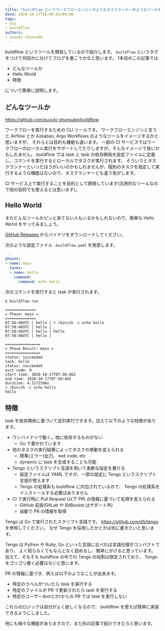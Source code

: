 ```yaml
---
title: "buildflow というワークフローエンジンのようなタスクランナーのようなツールを作っている"
date: 2020-10-17T16:06:31+09:00
tags:
- oss
- buildflow
authors:
- suzuki-shunsuke
---
```


buildflow というツールを開発しているので紹介します。
`buildflow` というタグをつけて何回かに分けてブログを書こうかなと思います。
1本目のこの記事では

* どんなツールか
* Hello World
* 特徴

について簡単に説明します。

## どんなツールか

https://github.com/suzuki-shunsuke/buildflow

ワークフローを実行するための CLI ツールです。
ワークフローエンジンと言うと Airflow とか Azkaban, Argo Workflows のようなツールをイメージするかと思いますが、
それらとは目的も機能も違います。
一部の CI サービスではワークフローのローカル実行をサポートしてたりしますが、そんなイメージで良いかもしれません。
buildflow では task と task の依存関係を設定ファイルに定義し、コマンドを実行するとローカルでタスクが実行されます。
そういうとタスクランナーといったほうがいいのかもしれませんが、個別のタスクを指定して実行するような機能はないので、タスクランナーとも違う気がします。

CI サービス上で実行することを目的として開発しています(汎用的なツールなので他の目的でも使えるとは思います)。

## Hello World

まだどんなツールかピンと来てない人もいるかもしれないので、簡単な Hello World をやってみましょう。

[GitHub Releases](https://github.com/suzuki-shunsuke/buildflow/releases) からバイナリをダウンロードしてください。

次のような設定ファイル `.buildflow.yaml` を用意します。

```yaml
---
phases:
- name: main
  tasks:
  - name: hello
    command:
      command: echo hello
```

次のコマンドを実行すると task が実行されます。

```
$ buildflow run

==============
= Phase: main =
==============
07:50:46UTC | hello | + /bin/sh -c echo hello
07:50:46UTC | hello |
07:50:46UTC | hello | hello
07:50:46UTC | hello |

================
= Phase Result: main =
================
status: succeeded
task: hello
status: succeeded
exit code: 0
start time: 2020-10-17T07:50:46Z
end time: 2020-10-17T07:50:46Z
duration: 4.317259ms
+ /bin/sh -c echo hello
hello
```

## 特徴

task を依存関係に基づいて並列実行できます。加えて以下のような特徴があります。

* ワンバイナリで動く。他に依存するものがない
  * Go で書かれています
* 他のタスクの実行結果によってタスクの挙動を変えられる
  * 標準(エラー)出力、 exit code, etc
  * dynamic に task を生成することも可能
* Tengo というスクリプト言語を用いて柔軟な設定を書ける
  * 設定ファイルは YAML ですが、一部の設定に Tengo というスクリプト言語が使えます
  * Tengo の処理系も buildflow に内包されているので、 Tengo の処理系をインストールする必要はありません
* CI で実行時に Pull Request (以下 PR) の情報に基づいて処理を変えられる
  * GitHub 前提(GitLab や BitBucket はサポート外)
  * 自動で PR の情報を取得

Tengo は Go で実行されたスクリプト言語です。 https://github.com/d5/tengo を参照してください。
なぜ Tengo を採用したかとかは別に書きたいと思います。

Tengo は Python や Ruby, Go といった言語に比べれば言語仕様がコンパクトであり、
よく知らなくてもなんとなく読めるし、簡単にかけると思っています。
加えて、そもそも buildflow の中での Tengo の役割は限定されており、 Tengo をゴリゴリ書く必要はないと思います。

PR の情報に基づき、例えば以下のようなことが出来ます。

* 特定のラベルがついたら task を実行する
* 特定のファイルが PR で更新されたら task を実行する
* 特定のユーザー(botとか)からの PR では task を実行しない

これらのロジックは自分がよく欲しくなるので、 buildflow を使えば簡単に実装できるようにしました。

他にも様々な機能がありますので、また別の記事で紹介できたらと思います。
